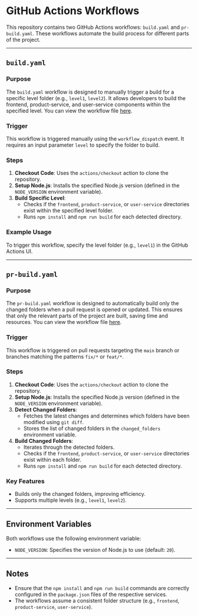 
# GitHub Actions Workflows

This repository contains two GitHub Actions workflows: `build.yaml` and `pr-build.yaml`. These workflows automate the build process for different parts of the project.

---

## `build.yaml`

### Purpose
The `build.yaml` workflow is designed to manually trigger a build for a specific level folder (e.g., `level1`, `level2`). It allows developers to build the frontend, product-service, and user-service components within the specified level. You can view the workflow file [here](./.github/workflows/build.yaml).

### Trigger
This workflow is triggered manually using the `workflow_dispatch` event. It requires an input parameter `level` to specify the folder to build.

### Steps
1. **Checkout Code**: Uses the `actions/checkout` action to clone the repository.
2. **Setup Node.js**: Installs the specified Node.js version (defined in the `NODE_VERSION` environment variable).
3. **Build Specific Level**:
   - Checks if the `frontend`, `product-service`, or `user-service` directories exist within the specified level folder.
   - Runs `npm install` and `npm run build` for each detected directory.

### Example Usage
To trigger this workflow, specify the level folder (e.g., `level1`) in the GitHub Actions UI.

---

## `pr-build.yaml`

### Purpose
The `pr-build.yaml` workflow is designed to automatically build only the changed folders when a pull request is opened or updated. This ensures that only the relevant parts of the project are built, saving time and resources. You can view the workflow file [here](./.github/workflows/pr-build.yaml).

### Trigger
This workflow is triggered on pull requests targeting the `main` branch or branches matching the patterns `fix/*` or `feat/*`.

### Steps
1. **Checkout Code**: Uses the `actions/checkout` action to clone the repository.
2. **Setup Node.js**: Installs the specified Node.js version (defined in the `NODE_VERSION` environment variable).
3. **Detect Changed Folders**:
   - Fetches the latest changes and determines which folders have been modified using `git diff`.
   - Stores the list of changed folders in the `changed_folders` environment variable.
4. **Build Changed Folders**:
   - Iterates through the detected folders.
   - Checks if the `frontend`, `product-service`, or `user-service` directories exist within each folder.
   - Runs `npm install` and `npm run build` for each detected directory.

### Key Features
- Builds only the changed folders, improving efficiency.
- Supports multiple levels (e.g., `level1`, `level2`).

---

## Environment Variables

Both workflows use the following environment variable:
- `NODE_VERSION`: Specifies the version of Node.js to use (default: `20`).

---

## Notes

- Ensure that the `npm install` and `npm run build` commands are correctly configured in the `package.json` files of the respective services.
- The workflows assume a consistent folder structure (e.g., `frontend`, `product-service`, `user-service`).
